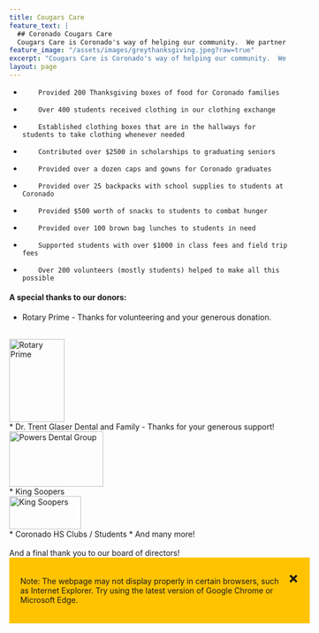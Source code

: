 ```yaml
---
title: Cougars Care
feature_text: |
  ## Coronado Cougars Care
  Cougars Care is Coronado's way of helping our community.  We partner with our students to make sure that no student is exempted from any part of their education based on tangible need.
feature_image: "/assets/images/greythanksgiving.jpeg?raw=true"
excerpt: "Cougars Care is Coronado's way of helping our community.  We partner with our students to make sure that no student is exempted from any part of their education based on tangible need."
layout: page
---
```


*         Provided 200 Thanksgiving boxes of food for Coronado families
*         Over 400 students received clothing in our clothing exchange
*         Established clothing boxes that are in the hallways for students to take clothing whenever needed
*         Contributed over $2500 in scholarships to graduating seniors
*         Provided over a dozen caps and gowns for Coronado graduates
*         Provided over 25 backpacks with school supplies to students at Coronado
*         Provided $500 worth of snacks to students to combat hunger
*         Provided over 100 brown bag lunches to students in need 
*         Supported students with over $1000 in class fees and field trip fees 
*         Over 200 volunteers (mostly students) helped to make all this possible


#### A special thanks to our donors: 
* Rotary Prime - Thanks for volunteering and your generous donation.
<br>
<img src="/assets/images/rotaryprime.jpg?raw=true" alt="Rotary Prime" height="150" width="100"> 
<br>
* Dr. Trent Glaser Dental and Family - Thanks for your generous support!
<br>
<img src="/assets/images/powers-dental-group.png?raw=true" alt="Powers Dental Group" height="100" width="170">
<br>
* King Soopers
<br> 
<img src="https://upload.wikimedia.org/wikipedia/en/thumb/c/ca/King_Soopers_logo.svg/1200px-King_Soopers_logo.svg.png" alt="King Soopers" height="60px" width="130px">
<br>
* Coronado HS Clubs / Students
* And many more!
<br>
<br>
And a final thank you to our board of directors!

<div id = "browser-warning">
  <span id="browser-warning-close-button" onclick="this.parentElement.style.display='none';">&times;</span>
  <p>Note: The webpage may not display properly in certain browsers, such as Internet Explorer. Try using the latest version of Google Chrome or Microsoft Edge.</p>
</div>
<style>
  #browser-warning {
    width: 100%;
    background-color: #ffc300;
    padding: 20px;
  }
  #browser-warning-close-button {
    float: right;
    cursor: pointer;
    transition: 0.3s;
    font-weight: bold;
    font-size: 2em;
  }
  #browser-warning-close-button:hover {
    color: #B93131;
  }
</style>
